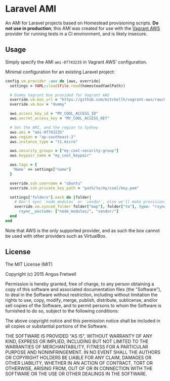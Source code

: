 Laravel AMI
===========

An AMI for Laravel projects based on Homestead provisioning scripts. __Do not use in production__; this AMI was created for use with the [Vagrant AWS](https://github.com/mitchellh/vagrant-aws) provider for running tests in a CI environment, and is likely insecure.

Usage
-----

Simply specify the AMI `ami-0f743235` in Vagrant AWS' configuration.

Minimal configuration for an existing Laravel project:

```ruby
config.vm.provider :aws do |aws, override|
  settings = YAML::load(File.read(homesteadYamlPath))

  # Dummy Vagrant box provided for Vagrant AWS
  override.vm.box_url = "https://github.com/mitchellh/vagrant-aws/raw/master/dummy.box"
  override.vm.box = "dummy"

  aws.access_key_id = "MY_COOL_ACCESS_ID"
  aws.secret_access_key = "MY_COOL_ACCESS_KEY"

  # Set the AMI, and the region to Sydney
  aws.ami = "ami-0f743235"
  aws.region = "ap-southeast-2"
  aws.instance_type = "t1.micro"

  aws.security_groups = ["my-cool-security-group"]
  aws.keypair_name = "my_cool_keypair"

  aws.tags = {
   'Name' => settings["name"]
  }

  override.ssh.username = "ubuntu"
  override.ssh.private_key_path = "path/to/my/cool/key.pem"

  settings["folders"].each do |folder|
    # Don't sync `node_modules` or `vendor`, else we'll make provisioning super slow
    override.vm.synced_folder folder["map"], folder["to"], type: "rsync",
      rsync__exclude: ["node_modules/", "vendor/"]
  end
end
```

Note that AWS is the only supported provider, and as such the box cannot be used with other providers such as VirtualBox.

License
-------

The MIT License (MIT)

Copyright (c) 2015 Angus Fretwell

Permission is hereby granted, free of charge, to any person obtaining a copy
of this software and associated documentation files (the "Software"), to deal
in the Software without restriction, including without limitation the rights
to use, copy, modify, merge, publish, distribute, sublicense, and/or sell
copies of the Software, and to permit persons to whom the Software is
furnished to do so, subject to the following conditions:

The above copyright notice and this permission notice shall be included in all
copies or substantial portions of the Software.

THE SOFTWARE IS PROVIDED "AS IS", WITHOUT WARRANTY OF ANY KIND, EXPRESS OR
IMPLIED, INCLUDING BUT NOT LIMITED TO THE WARRANTIES OF MERCHANTABILITY,
FITNESS FOR A PARTICULAR PURPOSE AND NONINFRINGEMENT. IN NO EVENT SHALL THE
AUTHORS OR COPYRIGHT HOLDERS BE LIABLE FOR ANY CLAIM, DAMAGES OR OTHER
LIABILITY, WHETHER IN AN ACTION OF CONTRACT, TORT OR OTHERWISE, ARISING FROM,
OUT OF OR IN CONNECTION WITH THE SOFTWARE OR THE USE OR OTHER DEALINGS IN THE
SOFTWARE.

